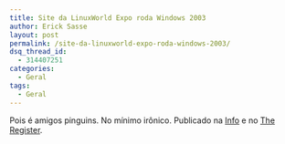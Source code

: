 ```yaml
---
title: Site da LinuxWorld Expo roda Windows 2003
author: Erick Sasse
layout: post
permalink: /site-da-linuxworld-expo-roda-windows-2003/
dsq_thread_id:
  - 314407251
categories:
  - Geral
tags:
  - Geral
---
```

Pois &eacute; amigos pinguins. No m&iacute;nimo ir&ocirc;nico. Publicado na [Info][1] e no [The Register][2].

 [1]: http://info.abril.com.br/aberto/infonews/052006/03052006-9.shl
 [2]: http://www.theregister.com/2006/05/03/linuxworld_shocker/